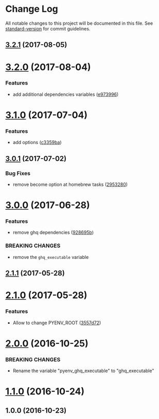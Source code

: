 # Change Log

All notable changes to this project will be documented in this file. See [standard-version](https://github.com/conventional-changelog/standard-version) for commit guidelines.

<a name="3.2.1"></a>
## [3.2.1](https://github.com/suzuki-shunsuke/ansible-pyenv/compare/3.2.0...v3.2.1) (2017-08-05)



<a name="3.2.0"></a>
# [3.2.0](https://github.com/suzuki-shunsuke/ansible-pyenv/compare/3.1.0...3.2.0) (2017-08-04)


### Features

* add additional dependencies variables ([e973996](https://github.com/suzuki-shunsuke/ansible-pyenv/commit/e973996))



<a name="3.1.0"></a>
# [3.1.0](https://github.com/suzuki-shunsuke/ansible-pyenv/compare/3.0.1...3.1.0) (2017-07-04)


### Features

* add options ([c3359ba](https://github.com/suzuki-shunsuke/ansible-pyenv/commit/c3359ba))



<a name="3.0.1"></a>
## [3.0.1](https://github.com/suzuki-shunsuke/ansible-pyenv/compare/3.0.0...3.0.1) (2017-07-02)


### Bug Fixes

* remove become option at homebrew tasks ([2953280](https://github.com/suzuki-shunsuke/ansible-pyenv/commit/2953280))



<a name="3.0.0"></a>
# [3.0.0](https://github.com/suzuki-shunsuke/ansible-pyenv/compare/2.1.1...3.0.0) (2017-06-28)


### Features

* remove ghq dependencies ([928695b](https://github.com/suzuki-shunsuke/ansible-pyenv/commit/928695b))


### BREAKING CHANGES

* remove the `ghq_executable` variable



<a name="2.1.1"></a>
## [2.1.1](https://github.com/suzuki-shunsuke/ansible-pyenv/compare/2.1.0...2.1.1) (2017-05-28)



<a name="2.1.0"></a>
# [2.1.0](https://github.com/suzuki-shunsuke/ansible-pyenv/compare/2.0.0...2.1.0) (2017-05-28)


### Features

* Allow to change PYENV_ROOT ([3557d72](https://github.com/suzuki-shunsuke/ansible-pyenv/commit/3557d72))



<a name="2.0.0"></a>
# [2.0.0](https://github.com/suzuki-shunsuke/ansible-pyenv/compare/1.1.0...2.0.0) (2016-10-25)


### BREAKING CHANGES

* Rename the variable "pyenv_ghq_executable" to "ghq_executable"



<a name="1.1.0"></a>
# [1.1.0](https://github.com/suzuki-shunsuke/ansible-pyenv/compare/1.0.0...1.1.0) (2016-10-24)



<a name="1.0.0"></a>
## 1.0.0 (2016-10-23)
